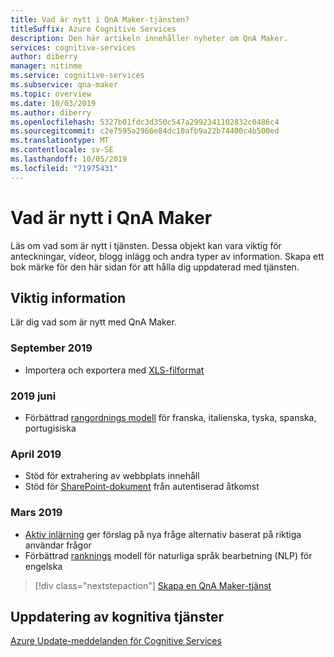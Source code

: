 ```yaml
---
title: Vad är nytt i QnA Maker-tjänsten?
titleSuffix: Azure Cognitive Services
description: Den här artikeln innehåller nyheter om QnA Maker.
services: cognitive-services
author: diberry
manager: nitinme
ms.service: cognitive-services
ms.subservice: qna-maker
ms.topic: overview
ms.date: 10/03/2019
ms.author: diberry
ms.openlocfilehash: 5327b01fdc3d350c547a2992341102832c0486c4
ms.sourcegitcommit: c2e7595a2966e84dc10afb9a22b74400c4b500ed
ms.translationtype: MT
ms.contentlocale: sv-SE
ms.lasthandoff: 10/05/2019
ms.locfileid: "71975431"
---
```

# <a name="whats-new-in-qna-maker"></a>Vad är nytt i QnA Maker

Läs om vad som är nytt i tjänsten. Dessa objekt kan vara viktig för anteckningar, videor, blogg inlägg och andra typer av information. Skapa ett bok märke för den här sidan för att hålla dig uppdaterad med tjänsten.  

## <a name="release-notes"></a>Viktig information 

Lär dig vad som är nytt med QnA Maker.

### <a name="september-2019"></a>September 2019

* Importera och exportera med [XLS-filformat](concepts/data-sources-supported.md) 

### <a name="june-2019"></a>2019 juni

* Förbättrad [rangordnings modell](concepts/knowledge-base.md#ranker-process) för franska, italienska, tyska, spanska, portugisiska

### <a name="april-2019"></a>April 2019

* Stöd för extrahering av webbplats innehåll
* Stöd för [SharePoint-dokument](how-to/add-sharepoint-datasources.md) från autentiserad åtkomst

### <a name="march-2019"></a>Mars 2019

* [Aktiv inlärning](how-to/improve-knowledge-base.md) ger förslag på nya fråge alternativ baserat på riktiga användar frågor
* Förbättrad [ranknings](concepts/knowledge-base.md#ranker-process) modell för naturliga språk bearbetning (NLP) för engelska 

> [!div class="nextstepaction"]
> [Skapa en QnA Maker-tjänst](how-to/set-up-qnamaker-service-azure.md)

## <a name="cognitive-service-updates"></a>Uppdatering av kognitiva tjänster

[Azure Update-meddelanden för Cognitive Services](https://azure.microsoft.com/updates/?product=cognitive-services)